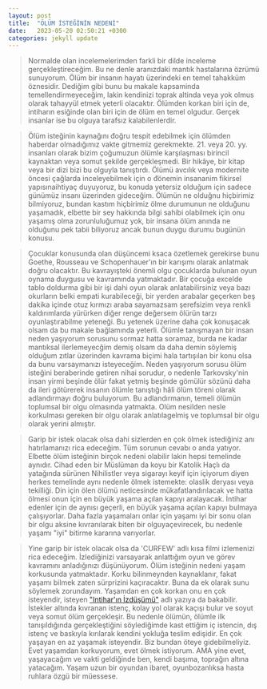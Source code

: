 ```yaml
---
layout: post
title:  "ÖLÜM İSTEĞİNİN NEDENİ"
date:   2023-05-20 02:50:21 +0300
categories: jekyll update
---
```

> Normalde olan incelemelerimden farkli bir dilde inceleme gerçekleştireceğim. Bu ne denle aranızdaki mantık hastalarına özrümü sunuyorum. Ölüm bir insanın hayatı üzerindeki en temel tahakküm öznesidir. Dediğim gibi bunu bu makale kapsaminda temellendirmeyeceğim, lakin kendinizi toprak altinda veya yok olmus olarak tahayyül etmek
yeterli olacaktır. Ölümden korkan biri için de, intiharın esiğinde
olan biri için de ölüm en temel olgudur. Gerçek insanlar ise bu olguya tarafsız kalabilenlerdir.

> Ölüm isteğinin kaynağını đoğru tespit edebilmek için ölümden haberdar olmadığımız vakte gitmemiz gerekmekte. 21. veya 20. yy. insanları olarak bizim çoğumuzun ölümle karşılaşması birincil kaynaktan veya somut şekilde gerçekleşmedi. Bir hikâye, bir kitap veya bir dizi bizi bu olguyla tanıştırdı. Ölümü avcılık veya modernite öncesi çağlarda inceleyebilmek için o đönemin insananim fikirsel yapısınaihtiyaç duyuyoruz, bu konuda yetersiz olduğum için sadece günümüz insanı üzerinden gideceğim. Ölümün ne olduğnu hiçbirimiz bilmiyoruz, bundan kastım hiçbirimiz ölme durumunun ne olduğunu yaşamadık, elbette bir sey hakkında bilgi sahibi olabilmek için onu yaşamış olma zorunluluğumuz yok, bir insana ölüm anında ne olduğunu pek tabii biliyoruz ancak bunun duygu durumu bugünün konusu.

> Çocuklar konusunda olan düşüncemi ksaca özetlemek gerekirse bunu Goethe, Rousseau ve Schopenhauer'ın bir karışımı olarak anlatmak doğru olacaktır. Bu kavrayışteki önemli olgu çocuklarda bulunan oyun oynama đuygusu ve kavramında yatmaktadır. Bir çocuğa excelde tablo doldurma gibi bir işi dahi oyun olarak anlatabilirsiniz veya bazı okurların  belki empati kurabileceği, bir yerden arabalar geçerken beş dakika içinde otuz kırmızı araba sayamazsam şerefsizim veya renkli kaldırımlarda yürürken diğer renge değersem ölürün tarzı oyunlaştırabilme yeteneği. Bu yetenek üzerine daha çok konuşacak olsam da bu makale bağlamında yeterli. Ölümle tanışmayan bir insan neden yaşıyorum sorusunu sormaz
hatta soramaz, burda ne kadar mantıksal ilerlemeyecğim demiş olsam da daha demin söylemiş olduğum zıtlar üzerinden kavrama biçimi hala tartışılan bir konu olsa da bunu varsaymanızı isteyeceğim. Neden yaşıyorum sorusu ölüm isteğini beraberinde getiren nihai sorudur, o nedenle Tarkovsky'nin insan yirmi beşinde ölür fakat yetmiş beşinde gömülür
sözünü daha da ileri götürerek insanın ölümle tanıştığı hâli ölüm töreni olarak adlandırmayı đoğru buluyorum. Bu adlandırmanın, temeli ölümün toplumsal bir olgu olmasında yatmakta. Olüm nesilden nesle korkulması gereken bir olgu olarak anlatılagelmiş ve toplumsal bir olgu olarak yerini almıştır.

> Garip bir istek olacak olsa dahi sizlerden en çok ölmek istediğiniz anı hatırlamanızı rica edeceğim. Tüm sorunun cevabı o anda yatıyor. Elbette ölüm isteğinin birçok nedeni olabilir lakin hepsi temelinde aynıdır. Cihad eden bir Müslüman da koyu bir Katolik Haçlı da yatağında sürünen Nihilistler veya sigarayı keyif için içiyorum diyen herkes temelinde aynı nedenle ölmek istemekte: olaslik deryası veya tekilliği. Din için ölen ölümü neticesinde mükafatlandırılacak ve hatta ölmesi onun için en büyük yaşama açılan kapıyı aralayacak. İntihar edenler için de aynısı geçerli, en büyük yaşama açılan kapıyı bulmaya çalışıyorlar. Daha fazla yaşamaları onlar için yaşamı iyi bir sonu olan bir olgu aksine kıvranılarak biten bir olguyaçevirecek, bu nedenle yaşamı "iyi" bitirme kararına varıyorlar.

> Yine garip bir istek olacak olsa da 'CURFEW' adlı kısa filmi izlemenizi rica edeceğim. İzlediğinizi varsayarak anlattığım oyun ve görev kavramını anladığınızı đüşünüyorum. Ölüm isteğinin nedeni yaşam korkusunda yatmaktadır. Korku bilinmeynden kaynaklanır, fakat yaşamı bilmek zaten sürprizini kaçıracaktır. Buna da ek olarak sunu söylemek zorundayım. Yaşamdan en çok korkan onu en çok isteyendir, isteyen ["Intihar'ın İzdüşümü"](https://sohbetkosesi.github.io/jekyll/update/2023/02/23/IntiharinIzdusumu.html) adlı yazıya da bakabilir. İstekler altında kıvranan istenç, kolay yol olarak kaçışı bulur ve soyut veya somut ölüm gerçekleşir. Bu nedenle ölümün, ölümle ilk tanışıldığında gerçekleştiğini söylediğimde kast ettiğim iç istencin, dış istenç ve baskıyla kırılarak kendini yokluğa teslim edişidir. En çok yaşayan en az yaşamak isteyendir. Biz bundan öteye gidebilmeliyiz. Evet yaşamdan korkuyorum, evet ölmek istiyorum. AMA yine evet, yaşayacağım ve vakti geldiğinde ben, kendi başıma, toprağın altına
yatacağım. Yaşam uzun bir oyundan ibaret, oyunbozanlıksa hasta ruhlara özgü bir müessese.

